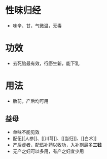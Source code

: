 # 性味归经
- 味辛、甘，气微温，无毒
# 功效
- 去死胎最有效，行瘀生新，能下乳
# 用法
- 胎前，产后均可用
## 益母
- 单味不能见效
- 配伍[[人参]]、[[川芎]]、[[当归]]、[[白术]]
- 产后虚者，配伍补药以收功，入补剂最多**三钱**
- 无产之妇可以多用，有产之妇宜少用